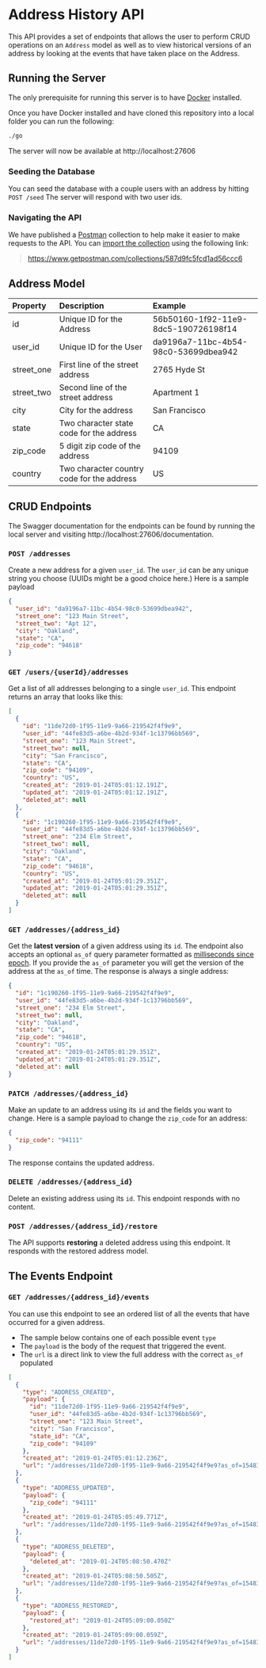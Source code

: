 # Address History API

This API provides a set of endpoints that allows the user to perform CRUD operations on an `Address` model as well as to view historical versions of an address by looking at the events that have taken place on the Address.

## Running the Server

The only prerequisite for running this server is to have [Docker](https://docs.docker.com/install/) installed.

Once you have Docker installed and have cloned this repository into a local folder you can run the following:

```bash
./go
```

The server will now be available at http://localhost:27606

### Seeding the Database

You can seed the database with a couple users with an address by hitting `POST /seed` The server will respond with two user ids.

### Navigating the API

We have published a [Postman](https://www.postman.com/) collection to help make it easier to make requests to the API. You can [import the collection](https://learning.postman.com/docs/postman/collection-runs/working-with-data-files/) using the following link:

> https://www.getpostman.com/collections/587d9fc5fcd1ad56ccc6

## Address Model

Property | Description | Example
:--- | :--- | :---
id | Unique ID for the Address  | 56b50160-1f92-11e9-8dc5-190726198f14
user_id | Unique ID for the User | da9196a7-11bc-4b54-98c0-53699dbea942
street_one | First line of the street address | 2765 Hyde St
street_two | Second line of the street address| Apartment 1
city | City for the address| San Francisco
state | Two character state code for the address | CA
zip_code | 5 digit zip code of the address | 94109
country | Two character country code for the address | US

## CRUD Endpoints

The Swagger documentation for the endpoints can be found by running the local server and visiting http://localhost:27606/documentation.

### `POST /addresses`

Create a new address for a given `user_id`. The `user_id` can be any unique string you choose (UUIDs might be a good choice here.) Here is a sample payload

```json
{
  "user_id": "da9196a7-11bc-4b54-98c0-53699dbea942",
  "street_one": "123 Main Street",
  "street_two": "Apt 12",
  "city": "Oakland",
  "state": "CA",
  "zip_code": "94618"
}
```

### `GET /users/{userId}/addresses`

Get a list of all addresses belonging to a single `user_id`. This endpoint returns an array that looks like this:

```json
[
  {
    "id": "11de72d0-1f95-11e9-9a66-219542f4f9e9",
    "user_id": "44fe83d5-a6be-4b2d-934f-1c13796bb569",
    "street_one": "123 Main Street",
    "street_two": null,
    "city": "San Francisco",
    "state": "CA",
    "zip_code": "94109",
    "country": "US",
    "created_at": "2019-01-24T05:01:12.191Z",
    "updated_at": "2019-01-24T05:01:12.191Z",
    "deleted_at": null
  },
  {
    "id": "1c190260-1f95-11e9-9a66-219542f4f9e9",
    "user_id": "44fe83d5-a6be-4b2d-934f-1c13796bb569",
    "street_one": "234 Elm Street",
    "street_two": null,
    "city": "Oakland",
    "state": "CA",
    "zip_code": "94618",
    "country": "US",
    "created_at": "2019-01-24T05:01:29.351Z",
    "updated_at": "2019-01-24T05:01:29.351Z",
    "deleted_at": null
  }
]
```

### `GET /addresses/{address_id}`

Get the **latest version** of a given address using its `id`. The endpoint also accepts an optional `as_of` query parameter formatted as [milliseconds since epoch](https://www.epochconverter.com/). If you provide the `as_of` parameter you will get the version of the address at the `as_of` time. The response is always a single address:

```json
{
  "id": "1c190260-1f95-11e9-9a66-219542f4f9e9",
  "user_id": "44fe83d5-a6be-4b2d-934f-1c13796bb569",
  "street_one": "234 Elm Street",
  "street_two": null,
  "city": "Oakland",
  "state": "CA",
  "zip_code": "94618",
  "country": "US",
  "created_at": "2019-01-24T05:01:29.351Z",
  "updated_at": "2019-01-24T05:01:29.351Z",
  "deleted_at": null
}
```

### `PATCH /addresses/{address_id}`

Make an update to an address using its `id` and the fields you want to change. Here is a sample payload to change the `zip_code` for an address:

```json
{
  "zip_code": "94111"
}
```

The response contains the updated address.

### `DELETE /addresses/{address_id}`

Delete an existing address using its `id`. This endpoint responds with no content.

### `POST /addresses/{address_id}/restore`

The API supports **restoring** a deleted address using this endpoint. It responds with the restored address model.

## The Events Endpoint

### `GET /addresses/{address_id}/events`

You can use this endpoint to see an ordered list of all the events that have occurred for a given address.

- The sample below contains one of each possible event `type`
- The `payload` is the body of the request that triggered the event.
- The `url` is a direct link to view the full address with the correct `as_of` populated

```json
[
  {
    "type": "ADDRESS_CREATED",
    "payload": {
      "id": "11de72d0-1f95-11e9-9a66-219542f4f9e9",
      "user_id": "44fe83d5-a6be-4b2d-934f-1c13796bb569",
      "street_one": "123 Main Street",
      "city": "San Francisco",
      "state_id": "CA",
      "zip_code": "94109"
    },
    "created_at": "2019-01-24T05:01:12.236Z",
    "url": "/addresses/11de72d0-1f95-11e9-9a66-219542f4f9e9?as_of=1548306072236"
  },
  {
    "type": "ADDRESS_UPDATED",
    "payload": {
      "zip_code": "94111"
    },
    "created_at": "2019-01-24T05:05:49.771Z",
    "url": "/addresses/11de72d0-1f95-11e9-9a66-219542f4f9e9?as_of=1548306349771"
  },
  {
    "type": "ADDRESS_DELETED",
    "payload": {
      "deleted_at": "2019-01-24T05:08:50.470Z"
    },
    "created_at": "2019-01-24T05:08:50.505Z",
    "url": "/addresses/11de72d0-1f95-11e9-9a66-219542f4f9e9?as_of=1548306530505"
  },
  {
    "type": "ADDRESS_RESTORED",
    "payload": {
      "restored_at": "2019-01-24T05:09:00.050Z"
    },
    "created_at": "2019-01-24T05:09:00.059Z",
    "url": "/addresses/11de72d0-1f95-11e9-9a66-219542f4f9e9?as_of=1548306540059"
  }
]
```
